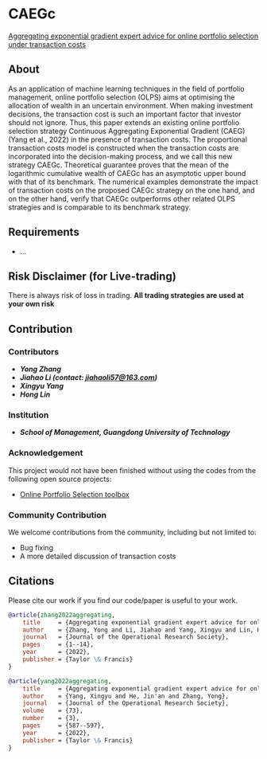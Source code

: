 # CAEGc
[Aggregating exponential gradient expert advice for online portfolio selection under transaction costs](https://www.tandfonline.com/doi/full/10.1080/01605682.2022.2122737?src=)

## About
As an application of machine learning techniques in the field of portfolio management, online portfolio selection (OLPS) aims at optimising the allocation of wealth in an uncertain environment. When making investment decisions, the transaction cost is such an important factor that investor should not ignore. Thus, this paper extends an existing online portfolio selection strategy Continuous Aggregating Exponential Gradient (CAEG) (Yang et al., 2022) in the presence of transaction costs. The proportional transaction costs model is constructed when the transaction costs are incorporated into the decision-making process, and we call this new strategy CAEGc. Theoretical guarantee proves that the mean of the logarithmic cumulative wealth of CAEGc has an asymptotic upper bound with that of its benchmark. The numerical examples demonstrate the impact of transaction costs on the proposed CAEGc strategy on the one hand, and on the other hand, verify that CAEGc outperforms other related OLPS strategies and is comparable to its benchmark strategy.

## Requirements
* ...

## Risk Disclaimer (for Live-trading)
There is always risk of loss in trading. **All trading strategies are used at your own risk**

## Contribution

### Contributors
* ***Yong Zhang***
* ***Jiahao Li (contact: jiahaoli57@163.com)***
* ***Xingyu Yang***
* ***Hong Lin***

### Institution
* ***School of Management, Guangdong University of Technology***

### Acknowledgement
This project would not have been finished without using the codes from the following open source projects:

* [Online Portfolio Selection toolbox](https://github.com/OLPS/OLPS)

### Community Contribution
We welcome contributions from the community, including but not limited to:
* Bug fixing
* A more detailed discussion of transaction costs

## Citations
Please cite our work if you find our code/paper is useful to your work.
```bibtex
@article{zhang2022aggregating,
    title     = {Aggregating exponential gradient expert advice for online portfolio selection under transaction costs},
    author    = {Zhang, Yong and Li, Jiahao and Yang, Xingyu and Lin, Hong},
    journal   = {Journal of the Operational Research Society},
    pages     = {1--14},
    year      = {2022},
    publisher = {Taylor \& Francis}
}
```
```bibtex
@article{yang2022aggregating,
    title     = {Aggregating exponential gradient expert advice for online portfolio selection},
    author    = {Yang, Xingyu and He, Jin'an and Zhang, Yong},
    journal   = {Journal of the Operational Research Society},
    volume    = {73},
    number    = {3},
    pages     = {587--597},
    year      = {2022},
    publisher = {Taylor \& Francis}
}
```
